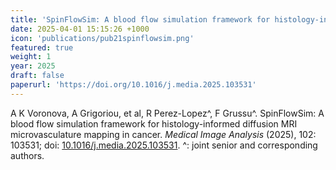 ```yaml
---
title: 'SpinFlowSim: A blood flow simulation framework for histology-informed diffusion MRI microvasculature mapping in cancer'
date: 2025-04-01 15:15:26 +1000
icon: 'publications/pub21spinflowsim.png'
featured: true
weight: 1
year: 2025
draft: false
paperurl: 'https://doi.org/10.1016/j.media.2025.103531'
---
```


A K Voronova, A Grigoriou, et al, R Perez-Lopez^, F Grussu^. SpinFlowSim: A blood flow simulation framework for histology-informed diffusion MRI microvasculature mapping in cancer. *Medical Image Analysis* (2025), 102: 103531; doi: [10.1016/j.media.2025.103531](https://doi.org/10.1016/j.media.2025.103531). ^: joint senior and corresponding authors.
